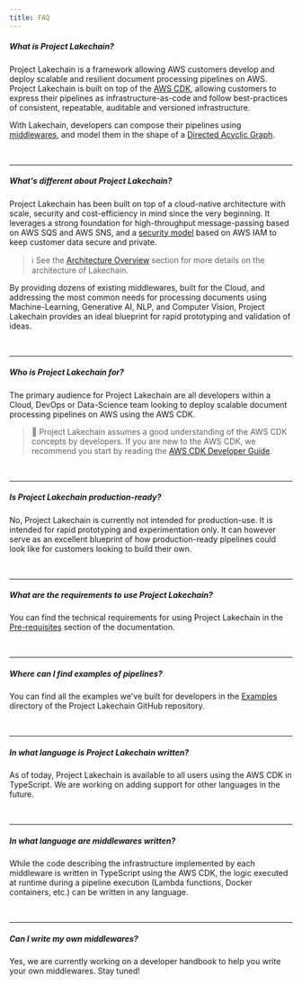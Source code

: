 ```yaml
---
title: FAQ
---
```


##### What is Project Lakechain?

Project Lakechain is a framework allowing AWS customers develop and deploy scalable and resilient document processing pipelines on AWS. Project Lakechain is built on top of the [AWS CDK](https://aws.amazon.com/cdk/), allowing customers to express their pipelines as infrastructure-as-code and follow best-practices of consistent, repeatable, auditable and versioned infrastructure.

With Lakechain, developers can compose their pipelines using [middlewares](/project-lakechain/general/concepts#-middlewares), and model them in the shape of a [Directed Acyclic Graph](https://en.wikipedia.org/wiki/Directed_acyclic_graph).

<br />

---

##### What's different about Project Lakechain?

Project Lakechain has been built on top of a cloud-native architecture with scale, security and cost-efficiency in mind since the very beginning. It leverages a strong foundation for high-throughput message-passing based on AWS SQS and AWS SNS, and a [security model](/project-lakechain/guides/security-model) based on AWS IAM to keep customer data secure and private.

> ℹ️ See the [Architecture Overview](/project-lakechain/guides/architecture) section for more details on the architecture of Lakechain.

By providing dozens of existing middlewares, built for the Cloud, and addressing the most common needs for processing documents using Machine-Learning, Generative AI, NLP, and Computer Vision, Project Lakechain provides an ideal blueprint for rapid prototyping and validation of ideas.

<br />

---

##### Who is Project Lakechain for?

The primary audience for Project Lakechain are all developers within a Cloud, DevOps or Data-Science team looking to deploy scalable document processing pipelines on AWS using the AWS CDK.

> 💁 Project Lakechain assumes a good understanding of the AWS CDK concepts by developers. If you are new to the AWS CDK, we recommend you start by reading the [AWS CDK Developer Guide](https://docs.aws.amazon.com/cdk/latest/guide/home.html).

<br />

---

##### Is Project Lakechain production-ready?

No, Project Lakechain is currently not intended for production-use. It is intended for rapid prototyping and experimentation only. It can however serve as an excellent blueprint of how production-ready pipelines could look like for customers looking to build their own.

<br />

---

##### What are the requirements to use Project Lakechain?

You can find the technical requirements for using Project Lakechain in the [Pre-requisites](/project-lakechain/general/pre-requisites) section of the documentation.

<br />

---

##### Where can I find examples of pipelines?

You can find all the examples we've built for developers in the [Examples](https://github.com/awslabs/project-lakechain/tree/main/examples) directory of the Project Lakechain GitHub repository.

<br />

---

##### In what language is Project Lakechain written?

As of today, Project Lakechain is available to all users using the AWS CDK in TypeScript. We are working on adding support for other languages in the future.

<br />

---

##### In what language are middlewares written?

While the code describing the infrastructure implemented by each middleware is written in TypeScript using the AWS CDK, the logic executed at runtime during a pipeline execution (Lambda functions, Docker containers, etc.) can be written in any language.

<br />

---

##### Can I write my own middlewares?

Yes, we are currently working on a developer handbook to help you write your own middlewares. Stay tuned!
